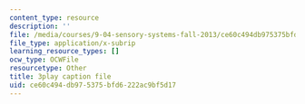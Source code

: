 ```yaml
---
content_type: resource
description: ''
file: /media/courses/9-04-sensory-systems-fall-2013/ce60c494db975375bfd6222ac9bf5d17_9fL2zRnkDdQ.vtt
file_type: application/x-subrip
learning_resource_types: []
ocw_type: OCWFile
resourcetype: Other
title: 3play caption file
uid: ce60c494-db97-5375-bfd6-222ac9bf5d17
---
```

